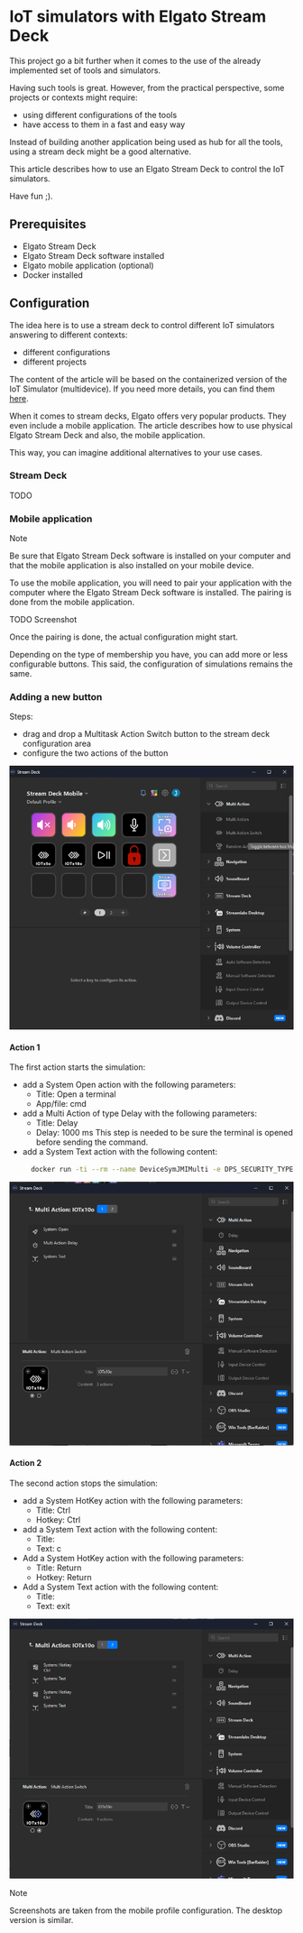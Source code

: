 # IoT simulators with Elgato Stream Deck

This project go a bit further when it comes to the use of the already implemented set of tools and simulators.

Having such tools is great. However, from the practical perspective, some projects or contexts might require:
 - using different configurations of the tools
 - have access to them in a fast and easy way

Instead of building another application being used as hub for all the tools, using a stream deck might be a good alternative.

This article describes how to use an Elgato Stream Deck to control the IoT simulators.

Have fun ;).

## Prerequisites

- Elgato Stream Deck
- Elgato Stream Deck software installed
- Elgato mobile application (optional)
- Docker installed


## Configuration

The idea here is to use a stream deck to control different IoT simulators answering to different contexts:
 - different configurations
 - different projects

The content of the article will be based on the containerized version of the IoT Simulator (multidevice).
If you need more details, you can find them [here](../tools/simulators/iot-simulator-multi-device-container.md).

When it comes to stream decks, Elgato offers very popular products. They even include a mobile application.
The article describes how to use physical Elgato Stream Deck and also, the mobile application.

This way, you can imagine additional alternatives to your use cases.


### Stream Deck

TODO


### Mobile application

> [!NOTE]
>
> Be sure that Elgato Stream Deck software is installed on your computer and that the mobile application is also installed on your mobile device.
>

To use the mobile application, you will need to pair your application with the computer where the Elgato Stream Deck software is installed.
The pairing is done from the mobile application.

TODO
Screenshot

Once the pairing is done, the actual configuration might start.

Depending on the type of membership you have, you can add more or less configurable buttons.
This said, the configuration of simulations remains the same.


### Adding a new button

Steps:
 - drag and drop a Multitask Action Switch button to the stream deck configuration area
 - configure the two actions of the button

![Configuration](media/streamdeck_mobile.png)

#### Action 1

The first action starts the simulation:

- add a System Open action with the following parameters:
  - Title: Open a terminal
  - App/file: cmd
- add a Multi Action of type Delay with the following parameters:
  - Title: Delay
  - Delay: 1000 ms
  This step is needed to be sure the terminal is opened before sending the command.
- add a System Text action with the following content:
  ```bash
    docker run -ti --rm --name DeviceSymJMIMulti -e DPS_SECURITY_TYPE="SymmetricKey" -e TRANSPORT_TYPE="Mqtt" -e DPS_IDSCOPE="TO BE REPLACED" -e DPS_PRIMARY_SYMMETRIC_KEY="TO BE REPLACED" -e MULTIDEVICE_DEVICE_COUNT=10 -e MULTIDEVICE_DEVICE_PREFIX="sim-" -e MULTIDEVICE_DEVICE_ID_FORMAT="test-d{0}" --network="host" jmiacr.azurecr.io/iot-simulator-dps-multi:8.2.785.2258
  ```

![Multiaction 1](media/streamdeck_multiaction1.png)

#### Action 2

The second action stops the simulation:

 - add a System HotKey action with the following parameters:
   - Title: Ctrl
   - Hotkey: Ctrl
 - add a System Text action with the following content:
   - Title: 
   - Text: c
 - Add a System HotKey action with the following parameters:
   - Title: Return
   - Hotkey: Return
 - Add a System Text action with the following content:
   - Title: 
   - Text: exit

![Multiaction 2](media/streamdeck_multiaction2.png)


> [!NOTE]
>
> Screenshots are taken from the mobile profile configuration. The desktop version is similar.
> 